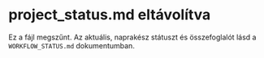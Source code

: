 # project_status.md eltávolítva

Ez a fájl megszűnt. Az aktuális, naprakész státuszt és összefoglalót lásd a `WORKFLOW_STATUS.md` dokumentumban.

